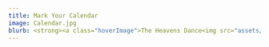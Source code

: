 ```yaml
---
title: Mark Your Calendar
image: Calendar.jpg
blurb: <strong><a class="hoverImage">The Heavens Dance<img src="assets/Concerts/HeavensDance2025.jpg"/></a></strong><br/>&nbsp;&nbsp;3pm Nov. 23, 2025 @ Blessed Sacrament<br/><strong>Sing-a-long Christmas Carols</strong><br/>&nbsp;&nbsp;7:30pm Dec. 12, 2025 @ Blessed Sacrament<br/><strong>Hymn-Sing Benefit Concert</strong><br/>&nbsp;&nbsp;3pm Jan. 18, 2026 @ Holy Rosary Cathedral<br/><strong>TBA Concert</strong><br/>&nbsp;&nbsp;3pm Mar. 8, 2026 @ Blessed Sacrament<br/><strong>TBA Concert</strong><br/>&nbsp;&nbsp;3pm Apr. 26, 2026 @ Blessed Sacrament<br/>
---
```

